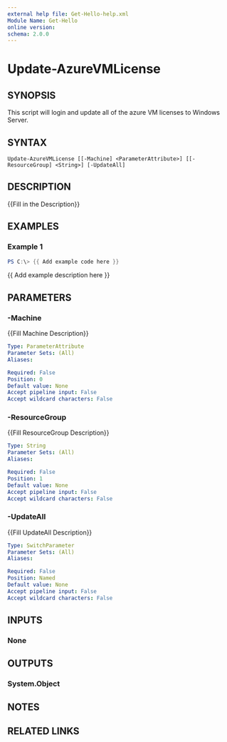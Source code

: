 ```yaml
---
external help file: Get-Hello-help.xml
Module Name: Get-Hello
online version:
schema: 2.0.0
---
```


# Update-AzureVMLicense

## SYNOPSIS
This script will login and update all of the azure VM licenses to Windows Server.

## SYNTAX

```
Update-AzureVMLicense [[-Machine] <ParameterAttribute>] [[-ResourceGroup] <String>] [-UpdateAll]
```

## DESCRIPTION
{{Fill in the Description}}

## EXAMPLES

### Example 1
```powershell
PS C:\> {{ Add example code here }}
```

{{ Add example description here }}

## PARAMETERS

### -Machine
{{Fill Machine Description}}

```yaml
Type: ParameterAttribute
Parameter Sets: (All)
Aliases:

Required: False
Position: 0
Default value: None
Accept pipeline input: False
Accept wildcard characters: False
```

### -ResourceGroup
{{Fill ResourceGroup Description}}

```yaml
Type: String
Parameter Sets: (All)
Aliases:

Required: False
Position: 1
Default value: None
Accept pipeline input: False
Accept wildcard characters: False
```

### -UpdateAll
{{Fill UpdateAll Description}}

```yaml
Type: SwitchParameter
Parameter Sets: (All)
Aliases:

Required: False
Position: Named
Default value: None
Accept pipeline input: False
Accept wildcard characters: False
```

## INPUTS

### None


## OUTPUTS

### System.Object

## NOTES

## RELATED LINKS
